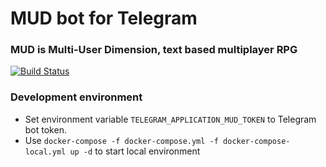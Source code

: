 # MUD bot for Telegram
### MUD is Multi-User Dimension, text based multiplayer RPG

[![Build Status](https://travis-ci.org/Vehsamrak/telegramud.svg?branch=master)](https://travis-ci.org/Vehsamrak/telegramud)

### Development environment
* Set environment variable `TELEGRAM_APPLICATION_MUD_TOKEN` to Telegram bot token.
* Use `docker-compose -f docker-compose.yml -f docker-compose-local.yml up -d` to start local environment
